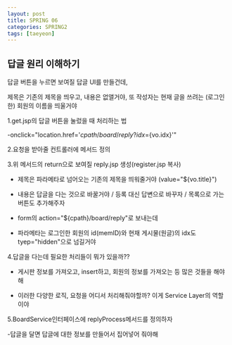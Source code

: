 ```yaml
---
layout: post
title: SPRING 06
categories: SPRING2
tags: [taeyeon]
---
```


## 답글 원리 이해하기

답글 버튼을 누르면 보여질 답글 UI를 만들건데,

제목은 기존의 제목을 띄우고, 내용은 없앨거야,  또 작성자는 현재 글을 쓰려는 (로그인한) 회원의 이름을 띄울거야

1.get.jsp의 답글 버튼을 눌렀을 때 처리하는 법

-onclick="location.href='${cpath}/board/reply?idx=${vo.idx}'"

2.요청을 받아줄 컨트롤러에 메서드 정의

3.위 메서드의 return으로 보여질 reply.jsp 생성(register.jsp 복사)

- 제목은 파라메타로 넘어오는 기존의 제목을 띄워줄거야 (value="${vo.title}")

- 내용은 답글을 다는 것으로 바꿀거야 / 등록 대신 답변으로 바꾸자 / 목록으로 가는 버튼도 추가해주자

- form의 action="${cpath}/board/reply"로 보내는데
  
- 파라메타는 로그인한 회원의 id(memID)와 현재 게시물(원글)의 idx도 tyep="hidden"으로 넘길거야

4.답글을 다는데 필요한 처리들이 뭐가 있을까??

- 게시판 정보를 가져오고, insert하고, 회원의 정보를 가져오는 등 많은 것들을 해야해

- 이러한 다양한 로직, 요청을 어디서 처리해줘야할까? 이게 Service Layer의 역할이야

5.BoardService인터페이스에 replyProcess메서드를 정의하자 

-답글을 달면 답글에 대한 정보를 만들어서 집어넣어 줘야해 
